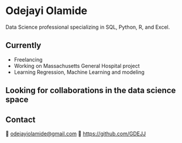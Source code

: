 # Odejayi Olamide

Data Science professional specializing in SQL, Python, R, and Excel.

## Currently
- Freelancing
- Working on Massachusetts General Hospital project
- Learning Regression, Machine Learning and modeling

## Looking for collaborations in the data science space

## Contact
📧 odejayiolamide@gmail.com
🔗 https://github.com/GDEJJ
